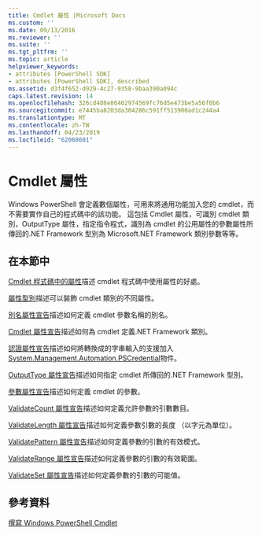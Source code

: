 ```yaml
---
title: Cmdlet 屬性 |Microsoft Docs
ms.custom: ''
ms.date: 09/13/2016
ms.reviewer: ''
ms.suite: ''
ms.tgt_pltfrm: ''
ms.topic: article
helpviewer_keywords:
- attributes [PowerShell SDK]
- attributes [PowerShell SDK], described
ms.assetid: d3f4f652-d929-4c27-9358-9baa390a094c
caps.latest.revision: 14
ms.openlocfilehash: 326cd408e86402974569fc76d5e473be5a56f0b6
ms.sourcegitcommit: e7445ba8203da304286c591ff513900ad1c244a4
ms.translationtype: MT
ms.contentlocale: zh-TW
ms.lasthandoff: 04/23/2019
ms.locfileid: "62068601"
---
```

# <a name="cmdlet-attributes"></a>Cmdlet 屬性

Windows PowerShell 會定義數個屬性，可用來將通用功能加入您的 cmdlet，而不需要實作自己的程式碼中的該功能。 這包括 Cmdlet 屬性，可識別 cmdlet 類別，OutputType 屬性，指定指令程式，識別為 cmdlet 的公用屬性的參數屬性所傳回的.NET Framework 型別為 Microsoft.NET Framework 類別參數等等。

## <a name="in-this-section"></a>在本節中

[Cmdlet 程式碼中的屬性](./attributes-in-cmdlet-code.md)描述 cmdlet 程式碼中使用屬性的好處。

[屬性型別](./attribute-types.md)描述可以裝飾 cmdlet 類別的不同屬性。

[別名屬性宣告](./alias-attribute-declaration.md)描述如何定義 cmdlet 參數名稱的別名。

[Cmdlet 屬性宣告](./cmdlet-attribute-declaration.md)描述如何為 cmdlet 定義.NET Framework 類別。

[認證屬性宣告](./credential-attribute-declaration.md)描述如何將轉換成的字串輸入的支援加入[System.Management.Automation.PSCredential](/dotnet/api/System.Management.Automation.PSCredential)物件。

[OutputType 屬性宣告](./outputtype-attribute-declaration.md)描述如何指定 cmdlet 所傳回的.NET Framework 型別。

[參數屬性宣告](./parameter-attribute-declaration.md)描述如何定義 cmdlet 的參數。

[ValidateCount 屬性宣告](./validatecount-attribute-declaration.md)描述如何定義允許參數的引數數目。

[ValidateLength 屬性宣告](./validatelength-attribute-declaration.md)描述如何定義參數引數的長度 （以字元為單位）。

[ValidatePattern 屬性宣告](./validatepattern-attribute-declaration.md)描述如何定義參數的引數的有效模式。

[ValidateRange 屬性宣告](./validaterange-attribute-declaration.md)描述如何定義參數的引數的有效範圍。

[ValidateSet 屬性宣告](./validateset-attribute-declaration.md)描述如何定義參數的引數的可能值。

## <a name="reference"></a>參考資料

[撰寫 Windows PowerShell Cmdlet](./writing-a-windows-powershell-cmdlet.md)
